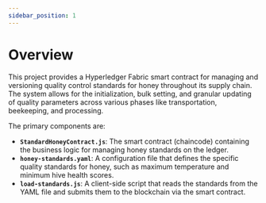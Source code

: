 ```yaml
---
sidebar_position: 1
---
```


# Overview

This project provides a Hyperledger Fabric smart contract for managing and versioning quality control standards for honey throughout its supply chain. The system allows for the initialization, bulk setting, and granular updating of quality parameters across various phases like transportation, beekeeping, and processing.

The primary components are:
* **`StandardHoneyContract.js`**: The smart contract (chaincode) containing the business logic for managing honey standards on the ledger.
* **`honey-standards.yaml`**: A configuration file that defines the specific quality standards for honey, such as maximum temperature and minimum hive health scores.
* **`load-standards.js`**: A client-side script that reads the standards from the YAML file and submits them to the blockchain via the smart contract.